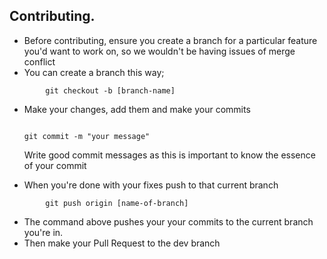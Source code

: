 ## Contributing.

- Before contributing, ensure you create a branch for a particular feature you'd want to work on, so we wouldn't be having issues of merge conflict
- You can create a branch this way;

```git
        git checkout -b [branch-name]
```

- Make your changes, add them and make your commits

  ```

  git commit -m "your message"
  ```

  Write good commit messages as this is important to know the essence of your commit

- When you're done with your fixes push to that current branch

```git
        git push origin [name-of-branch]
```

- The command above pushes your your commits to the current branch you're in.
- Then make your Pull Request to the dev branch
